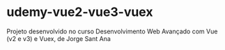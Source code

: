 # udemy-vue2-vue3-vuex
Projeto desenvolvido no curso Desenvolvimento Web Avançado com Vue (v2 e v3) e Vuex, de Jorge Sant Ana
